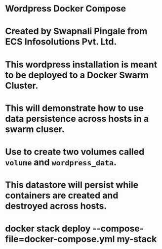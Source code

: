 # Wordpress Docker Compose
# Created by Swapnali Pingale from ECS Infosolutions Pvt. Ltd.
# This wordpress installation is meant to be deployed to a Docker Swarm Cluster.
# This will demonstrate how to use data persistence across hosts in a swarm cluser.
# Use to create two volumes called `volume` and `wordpress_data`.
# This datastore  will persist while containers are created and destroyed across hosts.
# docker stack deploy --compose-file=docker-compose.yml my-stack
